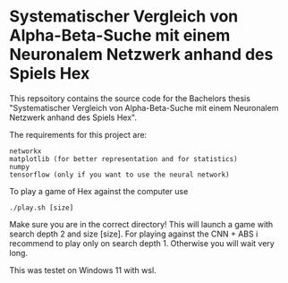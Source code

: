 # Systematischer Vergleich von Alpha-Beta-Suche mit einem Neuronalem Netzwerk anhand des Spiels Hex

This repsoitory contains the source code for the Bachelors thesis "Systematischer Vergleich von Alpha-Beta-Suche mit einem Neuronalem Netzwerk anhand des Spiels Hex".

The requirements for this project are: 
```
networkx
matplotlib (for better representation and for statistics)
numpy
tensorflow (only if you want to use the neural network)

```

To play a game of Hex against the computer use 
```
./play.sh [size]
```
Make sure you are in the correct directory!
This will launch a game with search depth 2 and size [size]. For playing against the CNN + ABS i recommend to play only on search depth 1.
Otherwise you will wait very long.

This was testet on Windows 11 with wsl.
